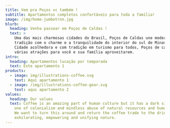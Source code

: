 ```yaml
---
title: Vem pra Poços vc também !
subtitle: Apartamentos completos confortáveis para toda a família!
image: /img/home-jumbotron.jpg
blurb:
  heading: Venha passear em Poços de Caldas !
  text: >
    Uma das mais charmosas cidades do Brasil, Poços de Caldas une modernidade e
    tradição com o charme e a tranquilidade do interior do sul de Minas Gerais.
    Cidade acolhedora e com tradição em turismo para todos, Poços de caldas tem
    várias atrações para você e sua família aproveitarem.
intro:
  heading: Apartamentos lucação por temporada
  text: Este apartamento 1
products:
  - image: img/illustrations-coffee.svg
    text: Aqui apartamento 1
  - image: /img/illustrations-coffee-gear.svg
    text: aqui apartamento 2
values:
  heading: Our values
  text: Coffee is an amazing part of human culture but it has a dark side too –
    one of colonialism and mindless abuse of natural resources and human lives.
    We want to turn this around and return the coffee trade to the drink’s
    exhilarating, empowering and unifying nature.
---
```

